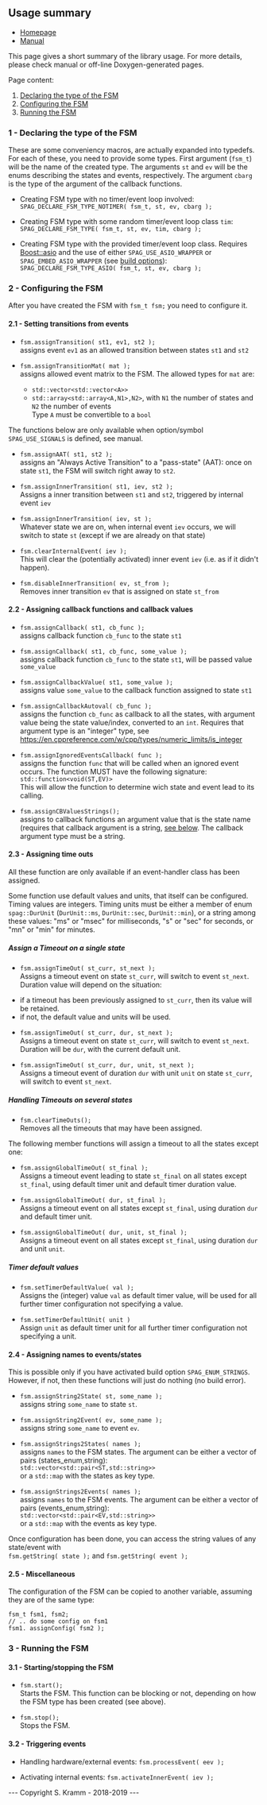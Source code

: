 ## Usage summary

- [Homepage](https://github.com/skramm/spaghetti)
- [Manual](spaghetti_manual.md)


This page gives a short summary of the library usage.
For more details, please check manual or off-line Doxygen-generated pages.


Page content:
1. [Declaring the type of the FSM](fsm_type)
1. [Configuring the FSM](config)
1. [Running the FSM](running)

<a name="fsm_type"></a>
### 1 - Declaring the type of the FSM

These are some conveniency macros, are actually expanded into typedefs.
For each of these, you need to provide some types.
First argument (`fsm_t`) will be the name of the created type.
The arguments `st` and `ev` will be the enums describing the states and events, respectively.
The argument `cbarg` is the type of the argument of the callback functions.

* Creating FSM type with no timer/event loop involved:<br>
`SPAG_DECLARE_FSM_TYPE_NOTIMER( fsm_t, st, ev, cbarg );`

* Creating FSM type with some random timer/event loop class `tim`:<br>
`SPAG_DECLARE_FSM_TYPE( fsm_t, st, ev, tim, cbarg );`

* Creating FSM type with the provided timer/event loop class.
Requires [Boost::asio](https://www.boost.org/doc/libs/release/libs/asio/) and the use of either
`SPAG_USE_ASIO_WRAPPER` or `SPAG_EMBED_ASIO_WRAPPER` (see [build options](spaghetti_options.md)):<br>
`SPAG_DECLARE_FSM_TYPE_ASIO( fsm_t, st, ev, cbarg );`

<a name="config"></a>
### 2 - Configuring the FSM

After you have created the FSM with
`fsm_t fsm;`
you need to configure it.

#### 2.1 - Setting transitions from events

* `fsm.assignTransition( st1, ev1, st2 );`<br>
assigns event `ev1` as an allowed transition between states `st1` and `st2`

* `fsm.assignTransitionMat( mat );`<br>
assigns allowed event matrix to the FSM.
The allowed types for `mat` are:
  * `std::vector<std::vector<A>>`
  * `std::array<std::array<A,N1>,N2>`, with `N1` the number of states and `N2` the number of events<br>
Type `A` must be convertible to a `bool`


The functions below are only available when option/symbol `SPAG_USE_SIGNALS` is defined, see manual.

* `fsm.assignAAT( st1, st2 );`<br>
assigns an "Always Active Transition" to a "pass-state" (AAT):
once on state `st1`, the FSM will switch right away to `st2`.

* `fsm.assignInnerTransition( st1, iev, st2 );`<br>
Assigns a inner transition between `st1` and `st2`, triggered by internal event `iev`

* `fsm.assignInnerTransition( iev, st );`<br>
Whatever state we are on, when internal event `iev` occurs, we will switch to state `st` (except if we are already on that state)

* `fsm.clearInternalEvent( iev );`<br>
This will clear the (potentially activated) inner event `iev` (i.e. as if it didn't happen).

* `fsm.disableInnerTransition( ev, st_from );`<br>
Removes inner transition `ev` that is assigned on state `st_from`


#### 2.2 - Assigning callback functions and callback values

* `fsm.assignCallback( st1, cb_func );`<br>
assigns callback function `cb_func` to the state `st1`

* `fsm.assignCallback( st1, cb_func, some_value );`<br>
assigns callback function `cb_func` to the state `st1`, will be passed value `some_value`

* `fsm.assignCallbackValue( st1, some_value );`<br>
assigns value `some_value` to the callback function assigned to state `st1`

* `fsm.assignCallbackAutoval( cb_func );`<br>
assigns the function `cb_func` as callback to all the states, with argument value being the state value/index, converted to an `int`.
Requires that argument type is an "integer" type, see https://en.cppreference.com/w/cpp/types/numeric_limits/is_integer

* `fsm.assignIgnoredEventsCallback( func );`<br>
assigns the function `func` that will be called when an ignored event occurs.
The function MUST have the following signature:
`std::function<void(ST,EV)>`<br>
This will allow the function to determine wich state and event lead to its calling.

* `fsm.assignCBValuesStrings();`<br>
assigns to callback functions an argument value that is the state name (requires that callback argument is a string, [see below](#names). The callback argument type must be a string.

#### 2.3 - Assigning time outs

All these function are only available if an event-handler class has been assigned.

Some function use default values and units, that itself can be configured.
Timing values are integers.
Timing units must be either a member of enum `spag::DurUnit` (`DurUnit::ms`, `DurUnit::sec`, `DurUnit::min`),
or a string among these values: "ms" or "msec" for milliseconds, "s" or "sec" for seconds, or "mn" or "min" for minutes.

##### Assign a Timeout on a single state

* `fsm.assignTimeOut( st_curr, st_next );`<br>
Assigns a timeout event on state `st_curr`, will switch to event `st_next`.
Duration value will depend on the situation:
 - if a timeout has been previously assigned to `st_curr`, then its value will be retained.
 - if not, the default value and units will be used.

* `fsm.assignTimeOut( st_curr, dur, st_next );`<br>
Assigns a timeout event on state `st_curr`, will switch to event `st_next`.
Duration will be `dur`, with the current default unit.

* `fsm.assignTimeOut( st_curr, dur, unit, st_next );`<br>
Assigns a timeout event of duration `dur` with unit `unit` on state `st_curr`, will switch to event `st_next`.


##### Handling Timeouts on several states

* `fsm.clearTimeOuts();`<br>
Removes all the timeouts that may have been assigned.

The following member functions will assign a timeout to all the states except one:

* `fsm.assignGlobalTimeOut( st_final );`<br>
Assigns a timeout event leading to state `st_final` on all states except `st_final`, using default timer unit and default timer duration value.

* `fsm.assignGlobalTimeOut( dur, st_final );`<br>
Assigns a timeout event on all states except `st_final`, using duration `dur` and default timer unit.


* `fsm.assignGlobalTimeOut( dur, unit, st_final );`<br>
Assigns a timeout event on all states except `st_final`, using duration `dur` and unit `unit`.


##### Timer default values

* `fsm.setTimerDefaultValue( val );`<br>
Assigns the (integer) value `val` as default timer value, will be used for all further timer configuration not specifying a value.

* `fsm.setTimerDefaultUnit( unit )`<br>
Assign `unit` as default timer unit for all further timer configuration not specifying a unit.


<a name="names"></a>
#### 2.4 - Assigning names to events/states

This is possible only if you have activated build option `SPAG_ENUM_STRINGS`.
However, if not, then these functions will just do nothing (no build error).

* `fsm.assignString2State( st, some_name );`<br>
assigns string `some_name` to state `st`.

* `fsm.assignString2Event( ev, some_name );`<br>
assigns string `some_name` to event `ev`.

* `fsm.assignStrings2States( names );`<br>
assigns `names` to the FSM states.
The argument can be either a vector of pairs (states_enum,string):<br>
`std::vector<std::pair<ST,std::string>>` <br>
or a `std::map` with the states as key type.

* `fsm.assignStrings2Events( names );`<br>
assigns `names` to the FSM events.
The argument can be either a vector of pairs (events_enum,string):<br>
`std::vector<std::pair<EV,std::string>>` <br>
or a `std::map` with the events as key type.

Once configuration has been done, you can access the string values of any state/event with<br>
`fsm.getString( state );`
and
`fsm.getString( event );`


#### 2.5 - Miscellaneous

The configuration of the FSM can be copied to another variable, assuming they are of the same type:
```
fsm_t fsm1, fsm2;
// .. do some config on fsm1
fsm1. assignConfig( fsm2 );
```

<a name="running"></a>
### 3 - Running the FSM

#### 3.1 - Starting/stopping the FSM

* `fsm.start();`<br>
Starts the FSM. This function can be blocking or not, depending on how the FSM type has been created (see above).

* `fsm.stop();`<br>
Stops the FSM.

####  3.2 - Triggering events

* Handling hardware/external events:
`fsm.processEvent( eev );`

* Activating internal events:
`fsm.activateInnerEvent( iev );`



--- Copyright S. Kramm - 2018-2019 ---
